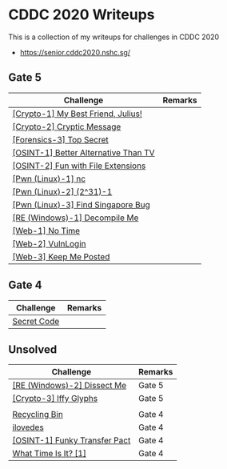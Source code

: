 # CDDC 2020 Writeups

This is a collection of my writeups for challenges in CDDC 2020

- https://senior.cddc2020.nshc.sg/

## Gate 5
Challenge  | Remarks
---------- | -------
[[Crypto-1] My Best Friend, Julius!](./Solved/_Crypto_1__My_Best_Friend__Julius) | 
[[Crypto-2] Cryptic Message](./Solved/_Crypto_2__Cryptic_Message) | 
[[Forensics-3] Top Secret](./Solved/_Forensics_3__Top_Secret) | 
[[OSINT-1] Better Alternative Than TV](./Solved/_OSINT_1__Better_Alternative_Than_TV) |  
[[OSINT-2] Fun with File Extensions](./Solved/_OSINT_2__Fun_with_File_Extensions) | 
[[Pwn (Linux)-1] nc](./Solved/_Pwn__Linux__1__nc) | 
[[Pwn (Linux)-2] (2^31)-1](./Solved/_Pwn__Linux__2___2_31__1) | 
[[Pwn (Linux)-3] Find Singapore Bug](./Solved/_Pwn__Linux__3__Find_Singapore_Bug) | 
[[RE (Windows)-1] Decompile Me](./Solved/_RE__Windows__1__Decompile_Me) | 
[[Web-1] No Time](./Solved/_Web_1__No_Time) | 
[[Web-2] VulnLogin](./Solved/_Web_2__VulnLogin) | 
[[Web-3] Keep Me Posted](./Solved/_Web_3__Keep_Me_Posted) | 

## Gate 4
Challenge  | Remarks
---------- | -------
[Secret Code](./Solved/Secret_Code) | 

## Unsolved
Challenge  | Remarks
---------- | -------
[[RE (Windows)-2] Dissect Me](./Unsolved/_RE__Windows__2__Dissect_Me) | Gate 5 |
[[Crypto-3] Iffy Glyphs](./Unsolved/_Crypto_3__Iffy_Glyphs) | Gate 5 | 
[]() | []() | []()
[Recycling Bin](./Unsolved/Recycling_Bin) | Gate 4 | 
[ilovedes](./Unsolved/ilovedes) | Gate 4 | 
[[OSINT-1] Funky Transfer Pact](./Unsolved/_OSINT_1__Funky_Transfer_Pact) | Gate 4 | 
[What Time Is It? [1]](./Unsolved/What_Time_Is_It___1) | Gate 4 | 
